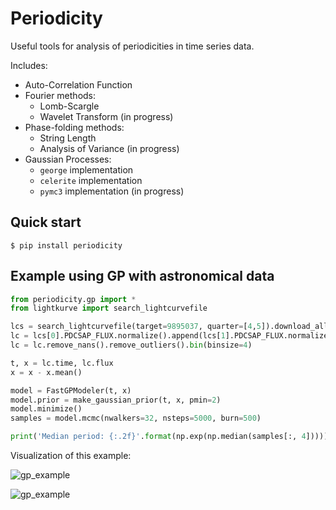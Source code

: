 # Periodicity

Useful tools for analysis of periodicities in time series data.

Includes:
* Auto-Correlation Function
* Fourier methods:
    * Lomb-Scargle
    * Wavelet Transform (in progress)
* Phase-folding methods:
    * String Length
    * Analysis of Variance (in progress)
* Gaussian Processes:
    * `george` implementation
    * `celerite` implementation
    * `pymc3` implementation (in progress)

## Quick start
    $ pip install periodicity

## Example using GP with astronomical data
```python
from periodicity.gp import *
from lightkurve import search_lightcurvefile

lcs = search_lightcurvefile(target=9895037, quarter=[4,5]).download_all()
lc = lcs[0].PDCSAP_FLUX.normalize().append(lcs[1].PDCSAP_FLUX.normalize())
lc = lc.remove_nans().remove_outliers().bin(binsize=4)

t, x = lc.time, lc.flux
x = x - x.mean()

model = FastGPModeler(t, x)
model.prior = make_gaussian_prior(t, x, pmin=2)
model.minimize()
samples = model.mcmc(nwalkers=32, nsteps=5000, burn=500)

print('Median period: {:.2f}'.format(np.exp(np.median(samples[:, 4]))))
```

Visualization of this example:

![gp_example](https://github.com/dioph/periodicity/blob/master/figures/example2.png?raw=True)

![gp_example](https://github.com/dioph/periodicity/blob/master/figures/example1.png?raw=True)

